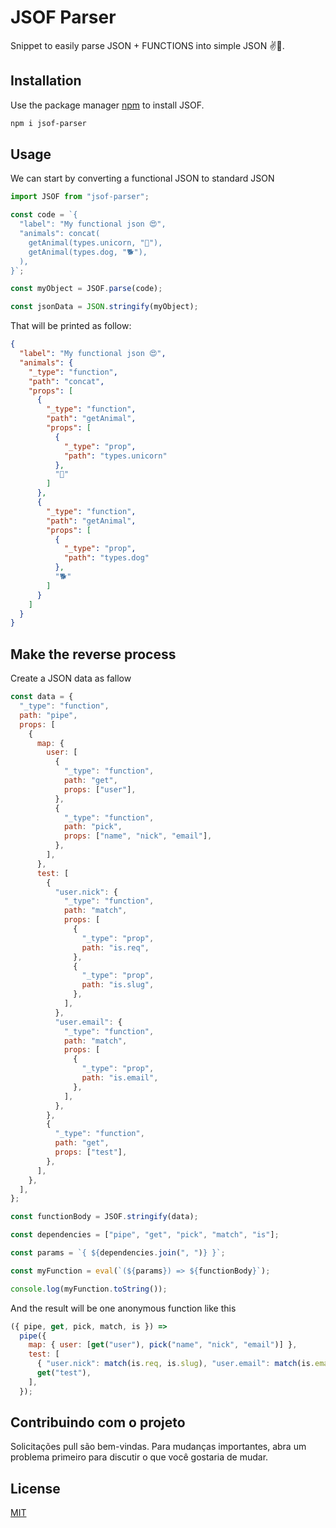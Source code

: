 # JSOF Parser

Snippet to easily parse JSON + FUNCTIONS into simple JSON ✌️💜.

## Installation

Use the package manager [npm](https://www.npmjs.com/get-npm) to install JSOF.

```bash
npm i jsof-parser
```

## Usage

We can start by converting a functional JSON to standard JSON

```js
import JSOF from "jsof-parser";

const code = `{
  "label": "My functional json 😍",
  "animals": concat(
    getAnimal(types.unicorn, "🦄"),
    getAnimal(types.dog, "🐕"),
  ),
}`;

const myObject = JSOF.parse(code);

const jsonData = JSON.stringify(myObject);
```

That will be printed as follow:

```json
{
  "label": "My functional json 😍",
  "animals": {
    "_type": "function",
    "path": "concat",
    "props": [
      {
        "_type": "function",
        "path": "getAnimal",
        "props": [
          {
            "_type": "prop",
            "path": "types.unicorn"
          },
          "🦄"
        ]
      },
      {
        "_type": "function",
        "path": "getAnimal",
        "props": [
          {
            "_type": "prop",
            "path": "types.dog"
          },
          "🐕"
        ]
      }
    ]
  }
}
```

## Make the reverse process

Create a JSON data as fallow

```js
const data = {
  "_type": "function",
  path: "pipe",
  props: [
    {
      map: {
        user: [
          {
            "_type": "function",
            path: "get",
            props: ["user"],
          },
          {
            "_type": "function",
            path: "pick",
            props: ["name", "nick", "email"],
          },
        ],
      },
      test: [
        {
          "user.nick": {
            "_type": "function",
            path: "match",
            props: [
              {
                "_type": "prop",
                path: "is.req",
              },
              {
                "_type": "prop",
                path: "is.slug",
              },
            ],
          },
          "user.email": {
            "_type": "function",
            path: "match",
            props: [
              {
                "_type": "prop",
                path: "is.email",
              },
            ],
          },
        },
        {
          "_type": "function",
          path: "get",
          props: ["test"],
        },
      ],
    },
  ],
};

const functionBody = JSOF.stringify(data);

const dependencies = ["pipe", "get", "pick", "match", "is"];

const params = `{ ${dependencies.join(", ")} }`;

const myFunction = eval(`(${params}) => ${functionBody}`);

console.log(myFunction.toString());
```

And the result will be one anonymous function like this

```js
({ pipe, get, pick, match, is }) =>
  pipe({
    map: { user: [get("user"), pick("name", "nick", "email")] },
    test: [
      { "user.nick": match(is.req, is.slug), "user.email": match(is.email) },
      get("test"),
    ],
  });
```

## Contribuindo com o projeto

Solicitações pull são bem-vindas. Para mudanças importantes, abra um problema primeiro para discutir o que você gostaria de mudar.

## License

[MIT](https://choosealicense.com/licenses/mit/)
